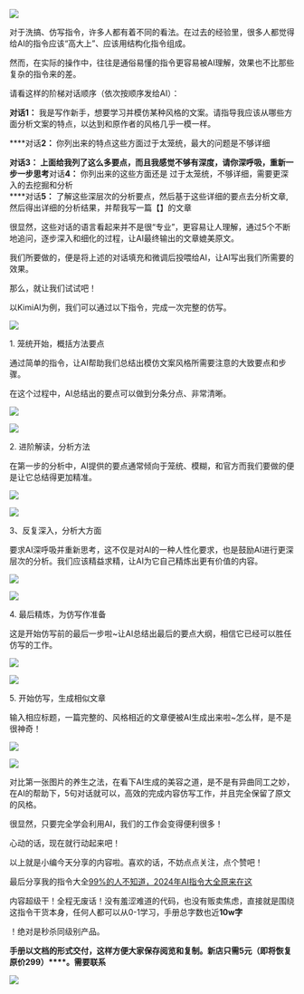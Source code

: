 ![](https://mmbiz.qpic.cn/sz_mmbiz_png/ff7uCFnCk81bHBQZIicLIgaooJEYGv1MuweM7hME7tIVnc2ictuiarUBT8oaEgAGMf7jVBc89QG3AlemqcnZIxveQ/640?wx_fmt=png&from=appmsg)

对于洗搞、仿写指令，许多人都有着不同的看法。在过去的经验里，很多人都觉得给AI的指令应该“高大上”、应该用结构化指令组成。  

然而，在实际的操作中，往往是通俗易懂的指令更容易被AI理解，效果也不比那些复杂的指令来的差。

请看这样的阶梯对话顺序（依次按顺序发给AI）：

**对话1：** 我是写作新手，想要学习并模仿某种风格的文案。请指导我应该从哪些方面分析文案的特点，以达到和原作者的风格几乎一模一样。

****对话**2：** 你列出来的特点这些方面过于太笼统，最大的问题是不够详细

****对话**3：** 上面给我列了这么多要点，而且我感觉不够有深度，请你深呼吸，重新一步一步思考****对话**4：** 你列出来的这些方面还是 过于太笼统，不够详细，需要更深入的去挖掘和分析  
****对话**5：** 了解这些深层次的分析要点，然后基于这些详细的要点去分析文章,然后得出详细的分析结果，并帮我写一篇【】的文章

很显然，这些对话的语言看起来并不是很“专业”，更容易让人理解，通过5个不断地追问，逐步深入和细化的过程，让AI最终输出的文章媲美原文。

我们所要做的，便是将上述的对话填充和微调后投喂给AI，让AI写出我们所需要的效果。

那么，就让我们试试吧！

以KimiAI为例，我们可以通过以下指令，完成一次完整的仿写。

![](https://mmbiz.qpic.cn/sz_mmbiz_gif/ff7uCFnCk81bHBQZIicLIgaooJEYGv1Mun1zOnRicHV8OxFTicCxxS5Dlb7ibtvSgRXv74PGcMIuAhv1ERtibFPqrAg/640?wx_fmt=gif&from=appmsg)

1\. 笼统开始，概括方法要点

通过简单的指令，让AI帮助我们总结出模仿文案风格所需要注意的大致要点和步骤。

在这个过程中，AI总结出的要点可以做到分条分点、非常清晰。

![](https://mmbiz.qpic.cn/sz_mmbiz_jpg/ff7uCFnCk81bHBQZIicLIgaooJEYGv1MumRylHPXibUtHyBElsibINsqscibnWgbNmmjfo7UsM7zd1NTZL6AC7jBKA/640?wx_fmt=other&from=appmsg)

![](https://mmbiz.qpic.cn/sz_mmbiz_gif/ff7uCFnCk81bHBQZIicLIgaooJEYGv1Mun1zOnRicHV8OxFTicCxxS5Dlb7ibtvSgRXv74PGcMIuAhv1ERtibFPqrAg/640?wx_fmt=gif&from=appmsg)

2\. 进阶解读，分析方法

在第一步的分析中，AI提供的要点通常倾向于笼统、模糊，和官方而我们要做的便是让它总结得更加精准。

![](https://mmbiz.qpic.cn/sz_mmbiz_jpg/ff7uCFnCk81bHBQZIicLIgaooJEYGv1Murb35MVlzUfLFNNSficcgF6qx3qlryzY2UxpYL4GorQ7X6MibJmeEsrXg/640?wx_fmt=other&from=appmsg)

![](https://mmbiz.qpic.cn/sz_mmbiz_gif/ff7uCFnCk81bHBQZIicLIgaooJEYGv1Mun1zOnRicHV8OxFTicCxxS5Dlb7ibtvSgRXv74PGcMIuAhv1ERtibFPqrAg/640?wx_fmt=gif&from=appmsg)

3、反复深入，分析大方面

要求AI深呼吸并重新思考，这不仅是对AI的一种人性化要求，也是鼓励AI进行更深层次的分析。我们应该精益求精，让AI为它自己精炼出更有价值的内容。

![](https://mmbiz.qpic.cn/sz_mmbiz_jpg/ff7uCFnCk81bHBQZIicLIgaooJEYGv1MuNiaNiaBZibootIRI0ibbXBF6Y3EHp5IwN9pzHyAIALAdSbgXiaMPmricibzYg/640?wx_fmt=other&from=appmsg)

![](https://mmbiz.qpic.cn/sz_mmbiz_gif/ff7uCFnCk81bHBQZIicLIgaooJEYGv1Mun1zOnRicHV8OxFTicCxxS5Dlb7ibtvSgRXv74PGcMIuAhv1ERtibFPqrAg/640?wx_fmt=gif&from=appmsg)

4\. 最后精炼，为仿写作准备

这是开始仿写前的最后一步啦~让AI总结出最后的要点大纲，相信它已经可以胜任仿写的工作。

![](https://mmbiz.qpic.cn/sz_mmbiz_jpg/ff7uCFnCk81bHBQZIicLIgaooJEYGv1Muib5SLtZMlX9KxhiakSSFoc5CqxlqicpuxVggCMfxU3J1jOBpoWiaEFXOoQ/640?wx_fmt=other&from=appmsg)

![](https://mmbiz.qpic.cn/sz_mmbiz_gif/ff7uCFnCk81bHBQZIicLIgaooJEYGv1Mun1zOnRicHV8OxFTicCxxS5Dlb7ibtvSgRXv74PGcMIuAhv1ERtibFPqrAg/640?wx_fmt=gif&from=appmsg)

5\. 开始仿写，生成相似文章

输入相应标题，一篇完整的、风格相近的文章便被AI生成出来啦~怎么样，是不是很神奇！

![](https://mmbiz.qpic.cn/sz_mmbiz_jpg/ff7uCFnCk81bHBQZIicLIgaooJEYGv1MusPpTzoI5iaLDelo1Fvju0y5JW9whe8YalYcYggAEmSiafKqPb4IxvK5g/640?wx_fmt=other&from=appmsg)

![](https://mmbiz.qpic.cn/sz_mmbiz_gif/ff7uCFnCk81bHBQZIicLIgaooJEYGv1Mun1zOnRicHV8OxFTicCxxS5Dlb7ibtvSgRXv74PGcMIuAhv1ERtibFPqrAg/640?wx_fmt=gif&from=appmsg)

对比第一张图片的养生之法，在看下AI生成的美容之道，是不是有异曲同工之妙，在AI的帮助下，5句对话就可以，高效的完成内容仿写工作，并且完全保留了原文的风格。

很显然，只要完全学会利用AI，我们的工作会变得便利很多！

心动的话，现在就行动起来吧！

以上就是小编今天分享的内容啦。喜欢的话，不妨点点关注，点个赞吧！

最后分享我的指令大全[99%的人不知道，2024年AI指令大全原来在这](http://mp.weixin.qq.com/s?__biz=Mzk0MjQ4NDA0MQ==&mid=2247487009&idx=1&sn=5bf5306258eced67206927b110921f8c&chksm=c2c33107f5b4b8112166854d28fa33f4d5b1001b0a69a45a433510b5fdf56c3dc62c6d2f6592&scene=21#wechat_redirect)

内容超级干！全程无废话！没有羞涩难道的代码，也没有贩卖焦虑，直接就是围绕这指令干货本身，任何人都可以从0-1学习，手册总字数也近**10w字**

！绝对是秒杀同级别产品。

**手册以文档的形式交付，这样方便大家保存阅览和复制。新店****只需5****元（即将恢复原价299）****。需要联系**

![](https://mmbiz.qpic.cn/sz_mmbiz_png/ff7uCFnCk83svaqKGMmR2vp4SlxH6ht66Yxd7sy1BKLOgPECJIqFqkteQjZTOxolpqK9At8cyhFZNx62qEGjhA/640?wx_fmt=other&from=appmsg&tp=webp&wxfrom=5&wx_lazy=1&wx_co=1)